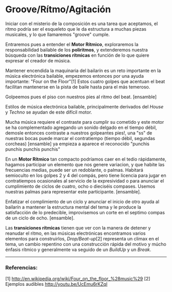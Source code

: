 # Groove/Rítmo/Agitación

Iniciar con el misterio de la composición es una tarea que aceptamos, el ritmo podría ser el esqueleto que le da estructura a muchas piezas musicales, y lo que llamaremos "groove" cumple.

Entraremos pues a entender el **Motor Rítmico**, exploraremos la responsabilidad bailable de los **poliritmos**, y extenderemos nuestra búsqueda con las  **transiciones rítmicas** en función de lo que quiere expresar el creador de música.

Mantener encendida la maquinaria del bailarín es un reto importante en la música electrónica bailable, empezemos entonces por una ayuda importante: "Four on the Floor"[1]
Estos cuatro golpes que acentuan el beat facilitan mantenerse en la pista de baile hasta para el más temeroso.

Golpeemos pues el piso con nuestros pies al ritmo del beat. [ensamble]

Estilos de música electrónica bailable, principalmente derivados del *House* y *Techno* se ayudan de este difícil motor.

Mucha música requiere el contraste para cumplir su cometido y este motor se ha complementado agregando un sonido delgado en el tiempo débil, demosle entonces contraste a nuestros golpeantes pies!, una "ss" de nuestras bocas puede marcar el contratiempo (tiempo débil, segundas corcheas) [ensamble] ya empieza a aparece el reconocido "punchis punchis punchis punchis" 

En un **Motor Rítmico** tan compacto podríamos caer en el tedio rápidamente, hagamos participar un elemento que nos genere variacion, y que habite las frecuencias medias, puede ser un redoblante, o palmas.
Habitará semioculto en los golpes 2 y 4 del compás, pero tiene licencia para jugar en contratiempos ocasionales al servicio de la expresividad o para anunciar el cumplimiento de ciclos de cuatro, ocho o dieciséis compases.
Usemos nuestras palmas para representar este participante. [ensamble].

Enfatizar el complimiento de un ciclo y anunciar el inicio de otro ayuda al bailarín a mantener la estructura mental del tema y le produce la satisfacción de lo predecible, improvisemos un corte en el septimo compas de un ciclo de ocho. [ensamble].

Las **transiciones rítmicas** tienen que ver con la manera de detener y reanudar el ritmo, en las músicas electrónicas encontramos varios elementos para construirlos, *Drop/Beat-up*[2] representa un climax en el tema, un cambio repentino con una construcción rápida del motivo y múcho énfasis rítmico y generalmente va seguido de un *BuildUp* y un *Break*.









---
### Referencias:

[1] http://en.wikipedia.org/wiki/Four_on_the_floor_%28music%29
[2] Ejemplos audibles http://youtu.be/UcEmu6rKZqI
